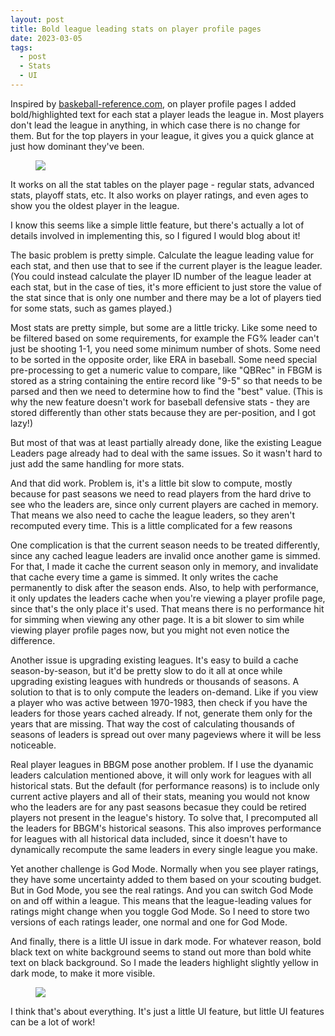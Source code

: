 ```yaml
---
layout: post
title: Bold league leading stats on player profile pages
date: 2023-03-05
tags:
  - post
  - Stats
  - UI
---
```


Inspired by [baskeball-reference.com](https://www.basketball-reference.com/players/c/curryst01.html), on player profile pages I added bold/highlighted text for each stat a player leads the league in. Most players don't lead the league in anything, in which case there is no change for them. But for the top players in your league, it gives you a quick glance at just how dominant they've been.

<figure class="overflow-scroll"><img src="/files/bold-league-leaders-1.png"></figure>

It works on all the stat tables on the player page - regular stats, advanced stats, playoff stats, etc. It also works on player ratings, and even ages to show you the oldest player in the league.

I know this seems like a simple little feature, but there's actually a lot of details involved in implementing this, so I figured I would blog about it!

<!--more-->

The basic problem is pretty simple. Calculate the league leading value for each stat, and then use that to see if the current player is the league leader. (You could instead calculate the player ID number of the league leader at each stat, but in the case of ties, it's more efficient to just store the value of the stat since that is only one number and there may be a lot of players tied for some stats, such as games played.)

Most stats are pretty simple, but some are a little tricky. Like some need to be filtered based on some requirements, for example the FG% leader can't just be shooting 1-1, you need some minimum number of shots. Some need to be sorted in the opposite order, like ERA in baseball. Some need special pre-processing to get a numeric value to compare, like "QBRec" in FBGM is stored as a string containing the entire record like "9-5" so that needs to be parsed and then we need to determine how to find the "best" value. (This is why the new feature doesn't work for baseball defensive stats - they are stored differently than other stats because they are per-position, and I got lazy!)

But most of that was at least partially already done, like the existing League Leaders page already had to deal with the same issues. So it wasn't hard to just add the same handling for more stats.

And that did work. Problem is, it's a little bit slow to compute, mostly because for past seasons we need to read players from the hard drive to see who the leaders are, since only current players are cached in memory. That means we also need to cache the league leaders, so they aren't recomputed every time. This is a little complicated for a few reasons

One complication is that the current season needs to be treated differently, since any cached league leaders are invalid once another game is simmed. For that, I made it cache the current season only in memory, and invalidate that cache every time a game is simmed. It only writes the cache permanently to disk after the season ends. Also, to help with performance, it only updates the leaders cache when you're viewing a player profile page, since that's the only place it's used. That means there is no performance hit for simming when viewing any other page. It is a bit slower to sim while viewing player profile pages now, but you might not even notice the difference.

Another issue is upgrading existing leagues. It's easy to build a cache season-by-season, but it'd be pretty slow to do it all at once while upgrading existing leagues with hundreds or thousands of seasons. A solution to that is to only compute the leaders on-demand. Like if you view a player who was active between 1970-1983, then check if you have the leaders for those years cached already. If not, generate them only for the years that are missing. That way the cost of calculating thousands of seasons of leaders is spread out over many pageviews where it will be less noticeable.

Real player leagues in BBGM pose another problem. If I use the dyanamic leaders calculation mentioned above, it will only work for leagues with all historical stats. But the default (for performance reasons) is to include only current active players and all of their stats, meaning you would not know who the leaders are for any past seasons becasue they could be retired players not present in the league's history. To solve that, I precomputed all the leaders for BBGM's historical seasons. This also improves performance for leagues with all historical data included, since it doesn't have to dynamically recompute the same leaders in every single league you make.

Yet another challenge is God Mode. Normally when you see player ratings, they have some uncertainty added to them based on your scouting budget. But in God Mode, you see the real ratings. And you can switch God Mode on and off within a league. This means that the league-leading values for ratings might change when you toggle God Mode. So I need to store two versions of each ratings leader, one normal and one for God Mode.

And finally, there is a little UI issue in dark mode. For whatever reason, bold black text on white background seems to stand out more than bold white text on black background. So I made the leaders highlight slightly yellow in dark mode, to make it more visible.

<figure class="overflow-scroll"><img src="/files/bold-league-leaders-2.png"></figure>

I think that's about everything. It's just a little UI feature, but little UI features can be a lot of work!
